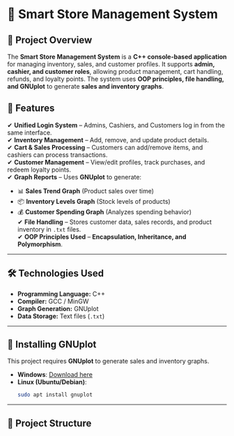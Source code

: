 # 🛒 Smart Store Management System

## 📌 Project Overview
The **Smart Store Management System** is a **C++ console-based application** for managing inventory, sales, and customer profiles. It supports **admin, cashier, and customer roles**, allowing product management, cart handling, refunds, and loyalty points. The system uses **OOP principles, file handling, and GNUplot** to generate **sales and inventory graphs**.

## 🚀 Features
✔ **Unified Login System** – Admins, Cashiers, and Customers log in from the same interface.  
✔ **Inventory Management** – Add, remove, and update product details.  
✔ **Cart & Sales Processing** – Customers can add/remove items, and cashiers can process transactions.  
✔ **Customer Management** – View/edit profiles, track purchases, and redeem loyalty points.  
✔ **Graph Reports** – Uses **GNUplot** to generate:
   - 📊 **Sales Trend Graph** (Product sales over time)
   - 📦 **Inventory Levels Graph** (Stock levels of products)
   - 💰 **Customer Spending Graph** (Analyzes spending behavior)  
✔ **File Handling** – Stores customer data, sales records, and product inventory in `.txt` files.  
✔ **OOP Principles Used** – **Encapsulation, Inheritance, and Polymorphism**.

---

## 🛠️ Technologies Used
- **Programming Language:** C++  
- **Compiler:** GCC / MinGW  
- **Graph Generation:** GNUplot  
- **Data Storage:** Text files (`.txt`)  

---

## 📌 Installing GNUplot
This project requires **GNUplot** to generate sales and inventory graphs.

- **Windows**: [Download here](http://www.gnuplot.info/download.html)
- **Linux (Ubuntu/Debian)**:  
  ```sh
  sudo apt install gnuplot
  
---

## 📂 Project Structure
